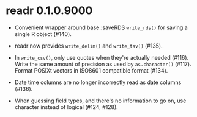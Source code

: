# readr 0.1.0.9000

  
* Convenient wrapper around base::saveRDS `write_rds()` for saving a single R 
  object (#140).  
  
* readr now provides `write_delim()` and `write_tsv()` (#135).

* In `write_csv()`, only use quotes when they're actually needed (#116).
  Write the same amount of precision as used by `as.character()` (#117).
  Format POSIXt vectors in ISO8601 compatible format (#134).
  
* Date time columns are no longer incorrectly read as date columns (#136).

* When guessing field types, and there's no information to go on, use
  character instead of logical (#124, #128).

